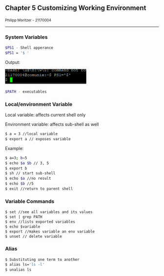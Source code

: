 ## Chapter 5 Customizing Working Environment
<small>Philipp Moritzer - 21170004</small>
<hr/>

### System Variables

```bash
$PS1 - Shell apperance
$PS1 = '$ '
```
Output:

![](../../images/2021-03-30-10-15-40.png)

```bash
$PATH - executables
```

### Local/environment Variable

Local variable: affects current shell only

Environment variable: affects sub-shell as well
```bash
$ a = 3 //local variable
$ export a // exposes variable
```

Example:
```bash
$ a=3; b=5
$ echo $a $b // 3, 5
$ export b
$ sh // start sub-shell
$ echo $a //no result
$ echo $b //5
$ exit //return to parent shell
```

### Variable Commands

```
$ set //see all variables and its values
$ set | grep PATH
$ env //lists exported variables
$ echo $variable
$ export //makes variable an env variable
$ unset // delete variable
```

### Alias

```bash
$ Substituting one term to another
$ alias ls='ls -l'
$ unalias ls
```
